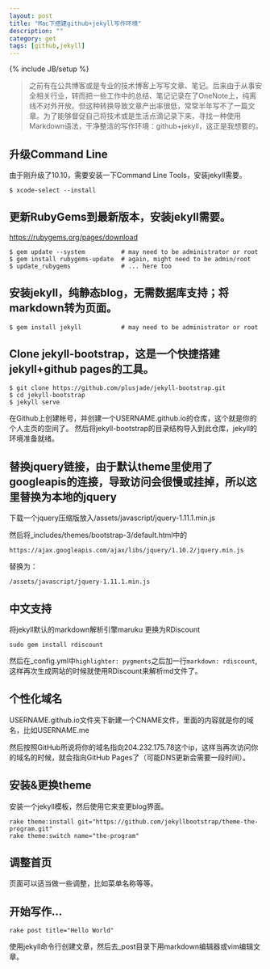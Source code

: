 ```yaml
---
layout: post
title: "Mac下搭建github+jekyll写作环境"
description: ""
category: get 
tags: [github,jekyll]
---
```

{% include JB/setup %}

> 之前有在公共博客或是专业的技术博客上写写文章、笔记。后来由于从事安全相关行业，转而把一些工作中的总结、笔记记录在了OneNote上，纯离线不对外开放。但这种转换导致文章产出率很低，常常半年写不了一篇文章。为了能够督促自己将技术或是生活点滴记录下来，寻找一种使用Markdown语法，干净整洁的写作环境：github+jekyll，这正是我想要的。

## 升级Command Line
由于刚升级了10.10，需要安装一下Command Line Tools，安装jekyll需要。
```
$ xcode-select --install
```

## 更新RubyGems到最新版本，安装jekyll需要。
https://rubygems.org/pages/download

```
$ gem update --system          # may need to be administrator or root
$ gem install rubygems-update  # again, might need to be admin/root
$ update_rubygems              # ... here too
```

## 安装jekyll，纯静态blog，无需数据库支持；将markdown转为页面。
```
$ gem install jekyll           # may need to be administrator or root
```

## Clone jekyll-bootstrap，这是一个快捷搭建jekyll+github pages的工具。
```
$ git clone https://github.com/plusjade/jekyll-bootstrap.git
$ cd jekyll-bootstrap
$ jekyll serve
```

在Github上创建帐号，并创建一个USERNAME.github.io的仓库，这个就是你的个人主页的空间了。
然后将jekyll-bootstrap的目录结构导入到此仓库，jekyll的环境准备就绪。

## 替换jquery链接，由于默认theme里使用了googleapis的连接，导致访问会很慢或挂掉，所以这里替换为本地的jquery
下载一个jquery压缩版放入/assets/javascript/jquery-1.11.1.min.js

然后将_includes/themes/bootstrap-3/default.html中的
```
https://ajax.googleapis.com/ajax/libs/jquery/1.10.2/jquery.min.js
```
替换为：
```
/assets/javascript/jquery-1.11.1.min.js
```


## 中文支持
将jekyll默认的markdown解析引擎maruku 更换为RDiscount
```
sudo gem install rdiscount
```
然后在_config.yml中```highlighter: pygments```之后加一行```markdown: rdiscount```,这样再次生成网站的时候就使用RDiscount来解析md文件了。

## 个性化域名
USERNAME.github.io文件夹下新建一个CNAME文件，里面的内容就是你的域名，比如USERNAME.me

然后按照GitHub所说将你的域名指向204.232.175.78这个ip，这样当再次访问你的域名的时候，就会指向GitHub Pages了（可能DNS更新会需要一段时间）。

## 安装&更换theme
安装一个jekyll模板，然后使用它来变更blog界面。
```
rake theme:install git="https://github.com/jekyllbootstrap/theme-the-program.git"
rake theme:switch name="the-program"
```

## 调整首页
页面可以适当做一些调整，比如菜单名称等等。

## 开始写作...
```
rake post title="Hello World"
```
使用jekyll命令行创建文章，然后去_post目录下用markdown编辑器或vim编辑文章。